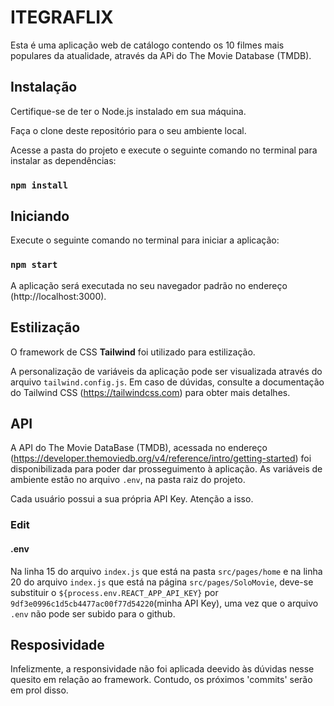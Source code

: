 # ITEGRAFLIX

Esta é uma aplicação web de catálogo contendo os 10 filmes mais populares da atualidade, através da APi do The Movie Database (TMDB).

## Instalação
Certifique-se de ter o Node.js instalado em sua máquina.

Faça o clone deste repositório para o seu ambiente local.

Acesse a pasta do projeto e execute o seguinte comando no terminal para instalar as dependências:

### `npm install`

## Iniciando
Execute o seguinte comando no terminal para iniciar a aplicação:

### `npm start`

A aplicação será executada no seu navegador padrão no endereço (http://localhost:3000).

## Estilização
O framework de CSS <strong>Tailwind</strong> foi utilizado para estilização.

A personalização de variáveis da aplicação pode ser visualizada através do arquivo `tailwind.config.js`. 
Em caso de dúvidas, consulte a documentação do Tailwind CSS (https://tailwindcss.com) para obter mais detalhes.

## API
A API do The Movie DataBase (TMDB), acessada no endereço (https://developer.themoviedb.org/v4/reference/intro/getting-started) foi disponibilizada para poder dar prosseguimento à aplicação. As variáveis de ambiente estão no arquivo `.env`, na pasta raiz do projeto. 

Cada usuário possui a sua própria API Key. Atenção a isso.

### Edit

#### .env
Na linha 15 do arquivo `index.js` que está na pasta `src/pages/home` e na linha 20 do arquivo `index.js` que está na página `src/pages/SoloMovie`, deve-se substituir o `${process.env.REACT_APP_API_KEY}` por `9df3e0996c1d5cb4477ac00f77d54220`(minha API Key), uma vez que o arquivo `.env` não pode ser subido para o github.

## Resposividade
Infelizmente, a responsividade não foi aplicada deevido às dúvidas nesse quesito em relação ao framework. Contudo, os próximos 'commits' serão em prol disso.
